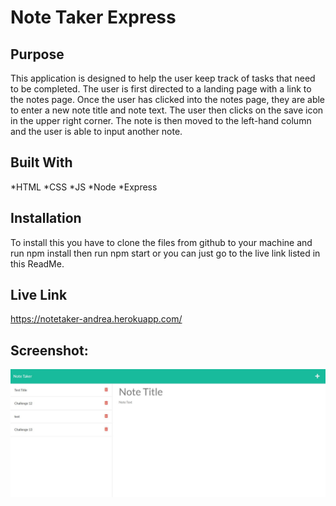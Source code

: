 # Note Taker Express

## Purpose
This application is designed to help the user keep track of tasks that need to be completed. The user is first directed to a landing page with a link to the notes page. Once the user has clicked into the notes page, they are able to enter a new note title and note text. The user then clicks on the save icon in the upper right corner. The note is then moved to the left-hand column and the user is able to input another note. 

## Built With
*HTML
*CSS
*JS
*Node
*Express

## Installation
To install this you have to clone the files from github to your machine and run npm install then run npm start or you can just go to the live link listed in this ReadMe.

## Live Link
https://notetaker-andrea.herokuapp.com/

## Screenshot:

![note-taker-Screenshot](./assets/note-taker-screenshot.JPG)
